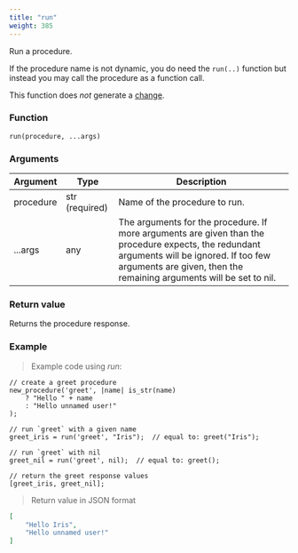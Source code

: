 ```yaml
---
title: "run"
weight: 385
---
```


Run a procedure.

If the procedure name is not dynamic, you do need the `run(..)` function but instead you may call the procedure as a function call.

This function does *not* generate a [change](../../overview/changes).

### Function

`run(procedure, ...args)`


### Arguments

Argument | Type | Description
-------- | ---- | -----------
procedure | str (required) | Name of the procedure to run.
...args | any | The arguments for the procedure. If more arguments are given than the procedure expects, the redundant arguments will be ignored. If too few arguments are given, then the remaining arguments will be set to nil.

### Return value

Returns the procedure response.

### Example

> Example code using *run*:

```thingsdb,json_response
// create a greet procedure
new_procedure('greet', |name| is_str(name)
    ? "Hello " + name
    : "Hello unnamed user!"
);

// run `greet` with a given name
greet_iris = run('greet', "Iris");  // equal to: greet("Iris");

// run `greet` with nil
greet_nil = run('greet', nil);  // equal to: greet();

// return the greet response values
[greet_iris, greet_nil];
```

> Return value in JSON format

```json
[
    "Hello Iris",
    "Hello unnamed user!"
]
```
